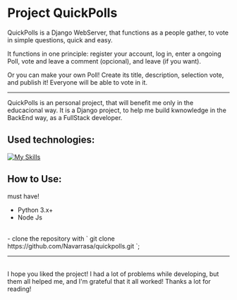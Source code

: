 # Project QuickPolls

QuickPolls is a Django WebServer, that functions as a people gather, to vote in simple questions, quick and easy.

It functions in one principle: register your account, log in, enter a ongoing Poll, vote and leave a comment (opcional), and leave (if you want).

Or you can make your own Poll! Create its title, description, selection vote, and publish it! Everyone will be able to vote in it.

<hr>

QuickPolls is an personal project, that will benefit me only in the educacional way. It is a Django project, to help me build
kwnowledge in the BackEnd way, as a FullStack developer.


## Used technologies:

[![My Skills](https://skillicons.dev/icons?i=django,react,tailwind,sqlite)](https://skillicons.dev)

## How to Use:

must have!
- Python 3.x+
- Node Js
<br>
- clone the repository with ` git clone https://github.com/Navarrasa/quickpolls.git `;


<br>
<hr>
<br>
I hope you liked the project! I had a lot of problems while developing, but them all helped me, and I'm grateful that it all worked!
Thanks a lot for reading!
